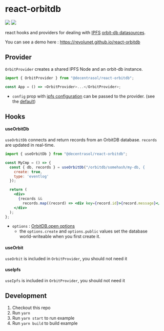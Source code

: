 # react-orbitdb

[![](https://img.shields.io/badge/License-Apache--2.0-yellow.svg)](https://opensource.org/licenses/Apache-2.0)
[![](https://img.shields.io/npm/v/react-orbitdb.svg)](https://www.npmjs.com/package/react-orbitdb)

react hooks and providers for dealing with [IPFS](https://ipfs.io) [orbit-db datasources](https://github.com/orbitdb/orbit-db).

You can see a demo here : https://revolunet.github.io/react-orbitdb

## Provider

`OrbitProvider` creates a shared IPFS Node and an orbit-db instance.

```js
import { OrbitProvider } from "@decentrasol/react-orbitdb";

const App = () => <OrbitProvider>...</OrbitProvider>;
```

- `config` prop with [ipfs configuration](https://github.com/ipfs/js-ipfs/blob/master/docs/CONFIG.md) can be passed to the provider. (see the [default](./src/ipfs-config.js))

## Hooks

#### useOrbitDb

`useOrbitDb` connects and return records from an OrbitDB database. `records` are updated in real-time.

```jsx
import { useOrbitDb } from "@decentrasol/react-orbitdb";

const MyCmp = () => {
  const { db, records } = useOrbitDb("/orbitdb/somehash/my-db, {
    create: true,
    type: 'eventlog'
  });

  return (
    <div>
      {records &&
        records.map((record) => <div key={record.id}>{record.message}</div>)}
    </div>
  );
};
```

- `options` : [OrbitDB.open options](https://github.com/orbitdb/orbit-db/blob/master/API.md#orbitdbopenaddress-options)
  - the `options.create` and `options.public` values set the database world-writeable when you first create it.

#### useOrbit

`useOrbit` is included in `OrbitProvider`, you should not need it

#### useIpfs

`useIpfs` is included in `OrbitProvider`, you should not need it

## Development 
1. Checkout this repo 
2. Run ```yarn```
3. Run ```yarn start``` to run example
4. Run ```yarn build``` to build example

